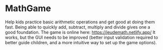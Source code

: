 # MathGame
Help kids practice basic arithmetic operations and get good at doing them fast. Being able to quickly add, subtract, multiply and divide gives one a good foundation. 
The game is online here: https://jeudemath.netlify.app/
It works, but the GUI needs to be improved (better input validation required to better guide children, and a more intuitive way to set up the game options).
